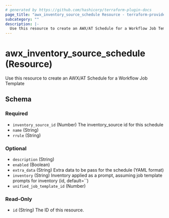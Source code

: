 ```yaml
---
# generated by https://github.com/hashicorp/terraform-plugin-docs
page_title: "awx_inventory_source_schedule Resource - terraform-provider-awx"
subcategory: ""
description: |-
  Use this resource to create an AWX/AT Schedule for a Workflow Job Template
---
```


# awx_inventory_source_schedule (Resource)

Use this resource to create an AWX/AT Schedule for a Workflow Job Template



<!-- schema generated by tfplugindocs -->
## Schema

### Required

- `inventory_source_id` (Number) The inventory_source id for this schedule
- `name` (String)
- `rrule` (String)

### Optional

- `description` (String)
- `enabled` (Boolean)
- `extra_data` (String) Extra data to be pass for the schedule (YAML format)
- `inventory` (String) Inventory applied as a prompt, assuming job template prompts for inventory (id, default=``)
- `unified_job_template_id` (Number)

### Read-Only

- `id` (String) The ID of this resource.
